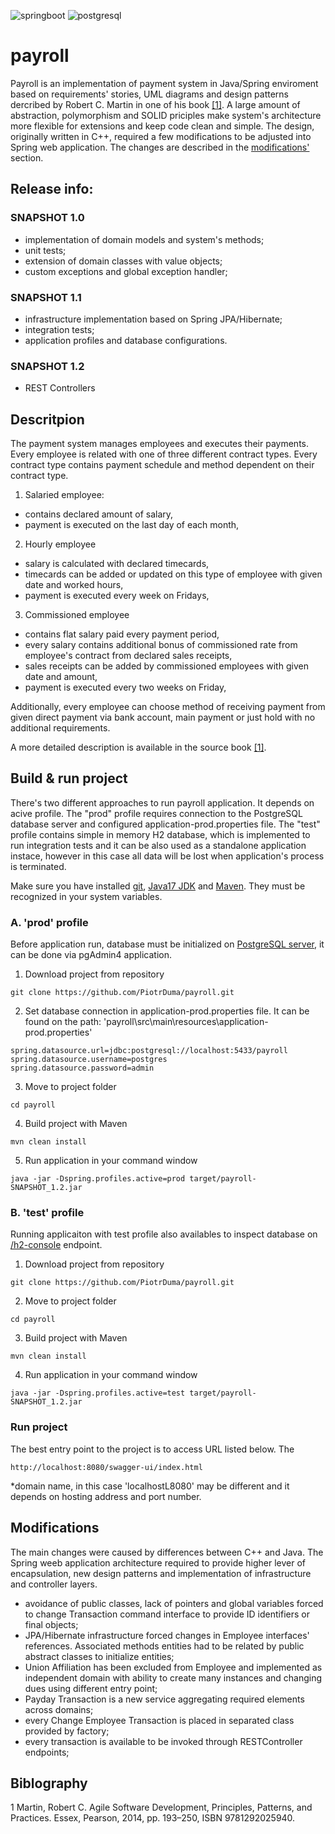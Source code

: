 ![springboot](https://img.shields.io/badge/Spring_Boot-6DB33F?style=for-the-badge&logo=spring-boot&logoColor=white) ![postgresql](https://img.shields.io/badge/PostgreSQL-316192?style=for-the-badge&logo=postgresql&logoColor=white) 
# payroll
Payroll is an implementation of payment system in Java/Spring enviroment based on requirements' stories, UML diagrams and design patterns dercribed by Robert C. Martin in one of his book [[1]](#book-reference). A large amount of abstraction, polymorphism and SOLID priciples make system's architecture more flexible for extensions and keep code clean and simple. The design, originally written in C++, required a few modifications to be adjusted into Spring web application. The changes are described in the [modifications'](#modifications) section.

## Release info:

### SNAPSHOT 1.0

+ implementation of domain models and system's methods;
+ unit tests;
+ extension of domain classes with value objects;
+ custom exceptions and global exception handler;

### SNAPSHOT 1.1

+ infrastructure implementation based on Spring JPA/Hibernate;
+ integration tests;
+ application profiles and database configurations.

### SNAPSHOT 1.2

+ REST Controllers 

## Descritpion

The payment system manages employees and executes their payments. Every employee is related with one of three different contract types. Every contract type contains payment schedule and method dependent on their contract type.

1. Salaried employee:
  + contains declared amount of salary,
  + payment is executed on the last day of each month,
2. Hourly employee
  + salary is calculated with declared timecards,
  + timecards can be added or updated on this type of employee with given date and worked hours,
  + payment is executed every week on Fridays,
3. Commissioned employee
  + contains flat salary paid every payment period,
  + every salary contains additional bonus of commissioned rate from employee's contract from declared sales receipts,
  + sales receipts can be added by commissioned employees with given date and amount,
  + payment is executed every two weeks on Friday,

Additionally, every employee can choose method of receiving payment from given direct payment via bank account, main payment or just hold with no additional requirements. 

A more detailed description is available in the source book [[1]](#book-reference).

## Build & run project

There's two different approaches to run payroll application. It depends on acive profile. The "prod" profile requires connection to the PostgreSQL database server and configured application-prod.properties file. The "test" profile contains simple in memory H2 database, which is implemented to run integration tests and it can be also used as a standalone application instace, however in this case all data will be lost when application's process is terminated.

Make sure you have installed [git](https://git-scm.com/), [Java17 JDK](https://www.oracle.com/java/technologies/javase/jdk17-archive-downloads.html) and [Maven](https://maven.apache.org/download.cgi). They must be recognized in your system variables.

### A. 'prod' profile

Before application run, database must be initialized on [PostgreSQL server](https://www.postgresql.org/), it can be done via pgAdmin4 application.

1. Download project from repository 
```
git clone https://github.com/PiotrDuma/payroll.git
```
2. Set database connection in application-prod.properties file. It can be found on the path: 'payroll\src\main\resources\application-prod.properties'
```
spring.datasource.url=jdbc:postgresql://localhost:5433/payroll
spring.datasource.username=postgres
spring.datasource.password=admin
```
3. Move to project folder
```
cd payroll
```
4. Build project with Maven
```
mvn clean install 
```
5. Run application in your command window
```
java -jar -Dspring.profiles.active=prod target/payroll-SNAPSHOT_1.2.jar
```

### B. 'test' profile

Running applicaiton with test profile also availables to inspect database on [/h2-console](http://localhost:8080/h2-console) endpoint. 

1. Download project from repository 
```
git clone https://github.com/PiotrDuma/payroll.git
```
2. Move to project folder
```
cd payroll
```
3. Build project with Maven
```
mvn clean install 
```
4. Run application in your command window
```
java -jar -Dspring.profiles.active=test target/payroll-SNAPSHOT_1.2.jar
```

### Run project

The best entry point to the project is to access URL listed below. The  
```
http://localhost:8080/swagger-ui/index.html
```
*domain name, in this case 'localhostL8080' may be different and it depends on hosting address and port number.

## Modifications

The main changes were caused by differences between C++ and Java. The Spring weeb application architecture required to provide higher lever of encapsulation, new design patterns and implementation of infrastructure and controller layers. 

+ avoidance of public classes, lack of pointers and global variables forced to change Transaction command interface to provide ID identifiers or final objects;
+ JPA/Hibernate infrastructure forced changes in Employee interfaces' references. Associated methods entities had to be related by public abstract classes to initialize entities;
+ Union Affiliation has been excluded from Employee and implemented as independent domain with ability to create many instances and changing dues using different entry point;
+ Payday Transaction is a new service aggregating required elements across domains;
+ every Change Employee Transaction is placed in separated class provided by factory;
+ every transaction is available to be invoked through RESTController endpoints;


## Biblography
<a name="book-reference">1</a>  Martin, Robert C. Agile Software Development, Principles, Patterns, and Practices. Essex, Pearson, 2014, pp. 193–250, ISBN 9781292025940.
